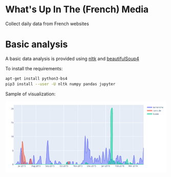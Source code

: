 # What's Up In The (French) Media
Collect daily data from French websites

# Basic analysis

A basic data analysis is provided using [nltk](https://www.nltk.org/) and [beautifulSoup4](https://www.crummy.com/software/BeautifulSoup/bs4/doc/)

To install the requirements:

```bash
apt-get install python3-bs4
pip3 install --user -U nltk numpy pandas jupyter
```

Sample of visualization:

![sample of visualization](./images/sample.png "sample of visualization")
